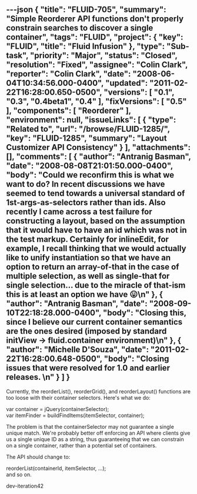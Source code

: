 ---json
{
  "title": "FLUID-705",
  "summary": "Simple Reorderer API functions don't properly constrain searches to discover a single container",
  "tags": "FLUID",
  "project": {
    "key": "FLUID",
    "title": "Fluid Infusion"
  },
  "type": "Sub-task",
  "priority": "Major",
  "status": "Closed",
  "resolution": "Fixed",
  "assignee": "Colin Clark",
  "reporter": "Colin Clark",
  "date": "2008-06-04T10:34:56.000-0400",
  "updated": "2011-02-22T16:28:00.650-0500",
  "versions": [
    "0.1",
    "0.3",
    "0.4beta1",
    "0.4"
  ],
  "fixVersions": [
    "0.5"
  ],
  "components": [
    "Reorderer"
  ],
  "environment": null,
  "issueLinks": [
    {
      "type": "Related to",
      "url": "/browse/FLUID-1285/",
      "key": "FLUID-1285",
      "summary": "Layout Customizer API Consistency"
    }
  ],
  "attachments": [],
  "comments": [
    {
      "author": "Antranig Basman",
      "date": "2008-08-08T21:01:50.000-0400",
      "body": "Could we reconfirm this is what we want to do? In recent discussions we have seemed to tend towards a universal standard of 1st-args-as-selectors rather than ids. Also recently I came across a test failure for constructing a layout, based on the assumption that it would have to have an id which was not in the test markup. Certainly for inlineEdit, for example, I recall thinking that we would actually like to unify instantiation so that we have an option to return an array-of-that in the case of multiple selection, as well as single-that for single selection... due to the miracle of that-ism this is at least an option we have 😛\n"
    },
    {
      "author": "Antranig Basman",
      "date": "2008-09-10T22:18:28.000-0400",
      "body": "Closing this, since I believe our current container semantics are the ones desired (imposed by standard initView -> fluid.container environment)\n"
    },
    {
      "author": "Michelle D'Souza",
      "date": "2011-02-22T16:28:00.648-0500",
      "body": "Closing issues that were resolved for 1.0 and earlier releases.&#x20;\n"
    }
  ]
}
---
Currently, the reorderList(), reorderGrid(), and reorderLayout() functions are too loose with their container selectors. Here's what we do:

var container = jQuery(containerSelector);\
var itemFinder = buildFindItems(itemSelector, container);

The problem is that the containerSelector may not guarantee a single unique match. We're probably better off enforcing an API where clients give us a single unique ID as a string, thus guaranteeing that we can constrain on a single container, rather than a potential set of containers.

The API should change to:

reorderList(containerId, itemSelector, ...);\
and so on.

dev-iteration42

        